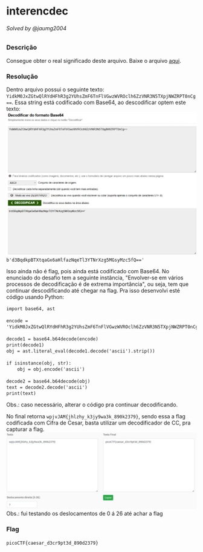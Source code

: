 # interencdec

###### Solved by @jaumg2004

### Descrição

Consegue obter o real significado deste arquivo.
Baixe o arquivo [aqui](Tarefa1/interencdec/enc_flag).

### Resolução

Dentro arquivo possui o seguinte texto: `YidkM0JxZGtwQlRYdHFhR3g2YUhsZmF6TnFlVGwzWVROclh6ZzVNR3N5TXpjNWZRPT0nCg==`.
Essa string está codificado com Base64, ao descodificar optem este texto:![img.png](img.png)
`b'd3BqdkpBTXtqaGx6aHlfazNqeTl3YTNrXzg5MGsyMzc5fQ=='`

Isso ainda não é flag, pois ainda está codificado com Base64. No enunciado do desafio tem a seguinte instância, "Envolver-se em vários processos de decodificação é de extrema importância", ou seja, tem que continuar descodificando até chegar na flag.
Pra isso desenvolvi esté código usando Python:

```
import base64, ast

encode = 'YidkM0JxZGtwQlRYdHFhR3g2YUhsZmF6TnFlVGwzWVROclh6ZzVNR3N5TXpjNWZRPT0nCg=='

decode1 = base64.b64decode(encode)
print(decode1)
obj = ast.literal_eval(decode1.decode('ascii').strip())

if isinstance(obj, str):
    obj = obj.encode('ascii')

decode2 = base64.b64decode(obj)
text = decode2.decode('ascii')
print(text)
```
Obs.: caso necessário, alterar o código pra continuar decodificando.

No final retorna `wpjvJAM{jhlzhy_k3jy9wa3k_890k2379}`, sendo essa a flag codificada com Cifra de Cesar, basta utilizar um decodificador de CC, pra capturar a flag. ![img_1.png](img_1.png)
Obs.: fui testando os deslocamentos de 0 á 26 até achar a flag

### Flag


`picoCTF{caesar_d3cr9pt3d_890d2379}`
